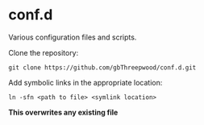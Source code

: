 conf.d
======

Various configuration files and scripts.

Clone the repository:

`git clone https://github.com/gbThreepwood/conf.d.git`

Add symbolic links in the appropriate location:

`ln -sfn <path to file> <symlink location>`

**This overwrites any existing file**
